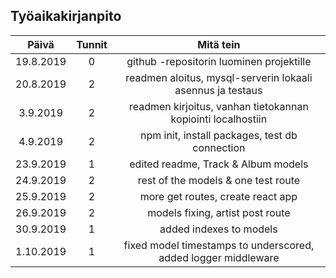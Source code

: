 ## Työaikakirjanpito

|   Päivä   | Tunnit |                           Mitä tein                            |
| :-------: | :----: | :------------------------------------------------------------: |
| 19.8.2019 |   0    |            github -repositorin luominen projektille            |
| 20.8.2019 |   2    |   readmen aloitus, mysql-serverin lokaali asennus ja testaus   |
| 3.9.2019  |   2    |  readmen kirjoitus, vanhan tietokannan kopiointi localhostiin  |
| 4.9.2019  |   2    |         npm init, install packages, test db connection         |
| 23.9.2019 |   1    |              edited readme, Track & Album models               |
| 24.9.2019 |   2    |              rest of the models & one test route               |
| 25.9.2019 |   2    |               more get routes, create react app                |
| 26.9.2019 |   2    |                models fixing, artist post route                |
| 30.9.2019 |   1    |                    added indexes to models                     |
| 1.10.2019 |   1    | fixed model timestamps to underscored, added logger middleware |
